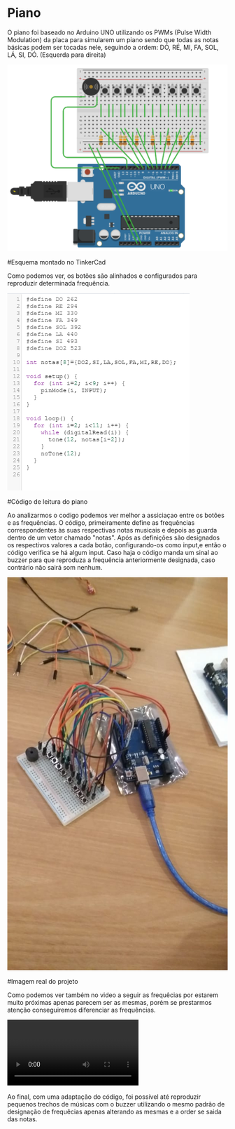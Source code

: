 # Piano

O piano foi baseado no Arduino UNO utilizando os PWMs (Pulse Width Modulation) da placa para simularem um piano sendo que todas as notas básicas podem ser tocadas nele, seguindo a ordem: DÓ, RÉ, MI, FA, SOL, LÁ, SI, DÓ. (Esquerda para direita)

![Alt Text](https://github.com/lucasquental/Piano/blob/master/imagem%201%20git.png)

#Esquema montado no TinkerCad

Como podemos ver, os botões são alinhados e configurados para reproduzir determinada frequência.

![Alt Text](https://github.com/lucasquental/Piano/blob/master/imagem%202%20git.png)

#Código de leitura do piano

Ao analizarmos o codigo podemos ver melhor a assiciaçao entre os botões e as frequências.
O código, primeiramente define as frequências correspondentes às suas respectivas notas musicais e depois as guarda dentro de um vetor chamado "notas". Após as definições são designados os respectivos valores a cada botão, configurando-os como input,e então o código 
verifica se há algum input. Caso haja o código manda um sinal ao buzzer para que reproduza a frequência anteriormente designada, caso contrário não sairá som nenhum.


![Alt Text](https://github.com/lucasquental/Piano/blob/master/Imagem%20real%20git.jpg)

#Imagem real do projeto

Como podemos ver também no video a seguir as frequêcias por estarem muito próximas apenas parecem ser as mesmas, porém se prestarmos atenção conseguiremos diferenciar as frequências.

![Alt Text](https://github.com/lucasquental/Piano/blob/master/ab51db3b-578e-4b27-8ede-0f67937d9dd1.mp4)

Ao final, com uma adaptação do código, foi possível até reproduzir pequenos trechos de músicas com o buzzer utilizando o mesmo padrão de designação de frequêcias apenas alterando as mesmas e a order se saida das notas.
